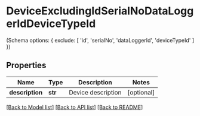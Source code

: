 # DeviceExcludingIdSerialNoDataLoggerIdDeviceTypeId

(Schema options: { exclude: [ 'id', 'serialNo', 'dataLoggerId', 'deviceTypeId' ] })
## Properties
Name | Type | Description | Notes
------------ | ------------- | ------------- | -------------
**description** | **str** | Device description | [optional] 

[[Back to Model list]](../README.md#documentation-for-models) [[Back to API list]](../README.md#documentation-for-api-endpoints) [[Back to README]](../README.md)


